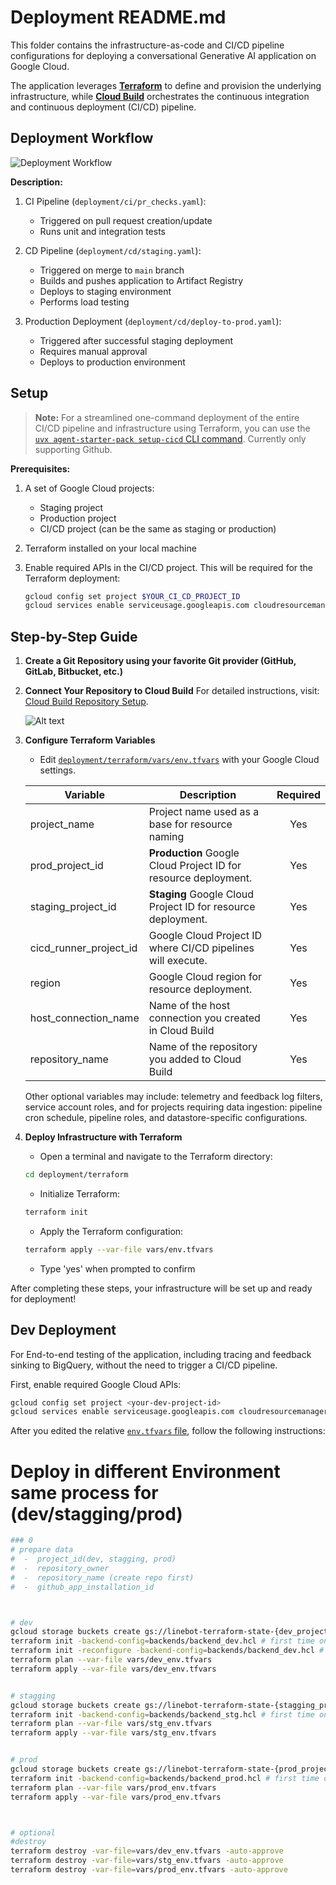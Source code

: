 # Deployment README.md

This folder contains the infrastructure-as-code and CI/CD pipeline configurations for deploying a conversational Generative AI application on Google Cloud.

The application leverages [**Terraform**](http://terraform.io) to define and provision the underlying infrastructure, while [**Cloud Build**](https://cloud.google.com/build/) orchestrates the continuous integration and continuous deployment (CI/CD) pipeline.

## Deployment Workflow

![Deployment Workflow](https://storage.googleapis.com/github-repo/generative-ai/sample-apps/e2e-gen-ai-app-starter-pack/deployment_workflow.png)

**Description:**

1. CI Pipeline (`deployment/ci/pr_checks.yaml`):

   - Triggered on pull request creation/update
   - Runs unit and integration tests

2. CD Pipeline (`deployment/cd/staging.yaml`):

   - Triggered on merge to `main` branch
   - Builds and pushes application to Artifact Registry
   - Deploys to staging environment
   - Performs load testing

3. Production Deployment (`deployment/cd/deploy-to-prod.yaml`):
   - Triggered after successful staging deployment
   - Requires manual approval
   - Deploys to production environment

## Setup

> **Note:** For a streamlined one-command deployment of the entire CI/CD pipeline and infrastructure using Terraform, you can use the [`uvx agent-starter-pack setup-cicd` CLI command](https://googlecloudplatform.github.io/agent-starter-pack/cli/setup_cicd.html). Currently only supporting Github.

**Prerequisites:**

1. A set of Google Cloud projects:
   - Staging project
   - Production project
   - CI/CD project (can be the same as staging or production)
2. Terraform installed on your local machine
3. Enable required APIs in the CI/CD project. This will be required for the Terraform deployment:

   ```bash
   gcloud config set project $YOUR_CI_CD_PROJECT_ID
   gcloud services enable serviceusage.googleapis.com cloudresourcemanager.googleapis.com cloudbuild.googleapis.com secretmanager.googleapis.com
   ```

## Step-by-Step Guide

1. **Create a Git Repository using your favorite Git provider (GitHub, GitLab, Bitbucket, etc.)**

2. **Connect Your Repository to Cloud Build**
   For detailed instructions, visit: [Cloud Build Repository Setup](https://cloud.google.com/build/docs/repositories#whats_next).<br>

   ![Alt text](https://storage.googleapis.com/github-repo/generative-ai/sample-apps/e2e-gen-ai-app-starter-pack/connection_cb.gif)

3. **Configure Terraform Variables**

   - Edit [`deployment/terraform/vars/env.tfvars`](../terraform/vars/env.tfvars) with your Google Cloud settings.

   | Variable               | Description                                                     | Required |
   | ---------------------- | --------------------------------------------------------------- | :------: |
   | project_name           | Project name used as a base for resource naming                 |   Yes    |
   | prod_project_id        | **Production** Google Cloud Project ID for resource deployment. |   Yes    |
   | staging_project_id     | **Staging** Google Cloud Project ID for resource deployment.    |   Yes    |
   | cicd_runner_project_id | Google Cloud Project ID where CI/CD pipelines will execute.     |   Yes    |
   | region                 | Google Cloud region for resource deployment.                    |   Yes    |
   | host_connection_name   | Name of the host connection you created in Cloud Build          |   Yes    |
   | repository_name        | Name of the repository you added to Cloud Build                 |   Yes    |

   Other optional variables may include: telemetry and feedback log filters, service account roles, and for projects requiring data ingestion: pipeline cron schedule, pipeline roles, and datastore-specific configurations.

4. **Deploy Infrastructure with Terraform**

   - Open a terminal and navigate to the Terraform directory:

   ```bash
   cd deployment/terraform
   ```

   - Initialize Terraform:

   ```bash
   terraform init
   ```

   - Apply the Terraform configuration:

   ```bash
   terraform apply --var-file vars/env.tfvars
   ```

   - Type 'yes' when prompted to confirm

After completing these steps, your infrastructure will be set up and ready for deployment!

## Dev Deployment

For End-to-end testing of the application, including tracing and feedback sinking to BigQuery, without the need to trigger a CI/CD pipeline.

First, enable required Google Cloud APIs:

```bash
gcloud config set project <your-dev-project-id>
gcloud services enable serviceusage.googleapis.com cloudresourcemanager.googleapis.com
```

After you edited the relative [`env.tfvars` file](../terraform/dev/vars/env.tfvars), follow the following instructions:




# Deploy in different Environment same process for (dev/stagging/prod)
```bash
### 0
# prepare data
#  -  project_id(dev, stagging, prod)
#  -  repository_owner
#  -  repository_name (create repo first)
#  -  github_app_installation_id



# dev
gcloud storage buckets create gs://linebot-terraform-state-{dev_project-id} --project={dev_project-id} --location=us-central1
terraform init -backend-config=backends/backend_dev.hcl # first time only
terraform init -reconfigure -backend-config=backends/backend_dev.hcl # for testing in development
terraform plan --var-file vars/dev_env.tfvars
terraform apply --var-file vars/dev_env.tfvars


# stagging
gcloud storage buckets create gs://linebot-terraform-state-{stagging_project-id} --project={stagging_project-id} --location=us-central1
terraform init -backend-config=backends/backend_stg.hcl # first time only
terraform plan --var-file vars/stg_env.tfvars
terraform apply --var-file vars/stg_env.tfvars


# prod
gcloud storage buckets create gs://linebot-terraform-state-{prod_project-id} --project={prod_project-id} --location=us-central1
terraform init -backend-config=backends/backend_prod.hcl # first time only
terraform plan --var-file vars/prod_env.tfvars
terraform apply --var-file vars/prod_env.tfvars 



# optional
#destroy
terraform destroy -var-file=vars/dev_env.tfvars -auto-approve
terraform destroy -var-file=vars/stg_env.tfvars -auto-approve
terraform destroy -var-file=vars/prod_env.tfvars -auto-approve

```

 